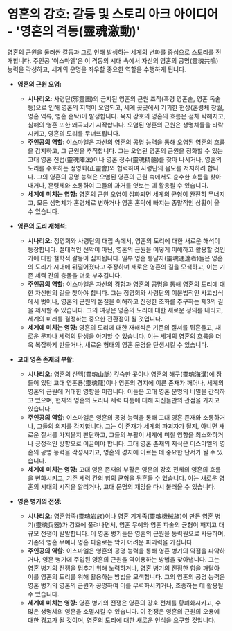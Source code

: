 # 영혼의 강호: 갈등 및 스토리 아크 아이디어 - '영혼의 격동(靈魂激動)'

영혼의 근원을 둘러싼 갈등과 그로 인해 발생하는 세계의 변화를 중심으로 스토리를 전개합니다. 주인공 '이스마엘'은 이 격동의 시대 속에서 자신의 영혼의 공명(靈魂共鳴) 능력을 각성하고, 세계의 운명을 좌우할 중요한 역할을 수행하게 됩니다.

*   **영혼의 근원 오염:**
    *   **시나리오:** 사령단(邪靈團)의 금지된 영혼의 근원 조작(흑령 영혼술, 영혼 독술 등)으로 인해 영혼의 지맥이 오염되고, 세계 곳곳에서 기괴한 현상(혼령체 창궐, 영혼 역류, 영혼 혼탁)이 발생합니다. 육지 강호의 영혼의 흐름은 점차 탁해지고, 심해의 영혼 또한 왜곡되기 시작합니다. 오염된 영혼의 근원은 생명체들을 타락시키고, 영혼의 도리를 무너뜨립니다.
    *   **주인공의 역할:** 이스마엘은 자신의 영혼의 공명 능력을 통해 오염된 영혼의 흐름을 감지하고, 그 근원을 추적합니다. 그는 오염된 영혼의 근원을 정화할 수 있는 고대 영혼 진법(靈魂陣法)이나 영혼 정수(靈魂精髓)를 찾아 나서거나, 영혼의 도리를 수호하는 정영회(正靈會)와 협력하여 사령단의 음모를 저지하려 합니다. 그의 영혼의 공명 능력은 오염된 영혼의 근원 속에서도 순수한 흐름을 찾아내거나, 혼령체와 소통하여 그들의 과거를 엿보는 데 활용될 수 있습니다.
    *   **세계에 미치는 영향:** 영혼의 근원 오염이 심화되면 세계의 균형이 완전히 무너지고, 모든 생명체가 혼령체로 변하거나 영혼 혼탁에 빠지는 종말적인 상황이 올 수 있습니다.

*   **영혼의 도리 재해석:**
    *   **시나리오:** 정영회와 사령단의 대립 속에서, 영혼의 도리에 대한 새로운 해석이 등장합니다. 절대적인 선악이 아닌, 영혼의 근원을 어떻게 이해하고 활용할 것인가에 대한 철학적 갈등이 심화됩니다. 일부 영혼 통달자(靈魂通達者)들은 영혼의 도리가 시대에 뒤떨어졌다고 주장하며 새로운 영혼의 길을 모색하고, 이는 기존 세력 간의 충돌을 더욱 부추깁니다.
    *   **주인공의 역할:** 이스마엘은 자신의 경험과 영혼의 공명을 통해 영혼의 도리에 대한 자신만의 길을 찾아야 합니다. 그는 정영회와 사령단의 이분법적인 사고방식에서 벗어나, 영혼의 근원의 본질을 이해하고 진정한 조화를 추구하는 제3의 길을 제시할 수 있습니다. 그의 여정은 영혼의 도리에 대한 새로운 정의를 내리고, 세계의 미래를 결정하는 중요한 전환점이 될 것입니다.
    *   **세계에 미치는 영향:** 영혼의 도리에 대한 재해석은 기존의 질서를 뒤흔들고, 새로운 문파나 세력의 탄생을 야기할 수 있습니다. 이는 세계의 영혼의 흐름을 더욱 복잡하게 만들거나, 새로운 형태의 영혼 문명을 탄생시킬 수 있습니다.

*   **고대 영혼 존재의 부활:**
    *   **시나리오:** 영혼의 산맥(靈魂山脈) 깊숙한 곳이나 영혼의 해구(靈魂海溝)에 잠들어 있던 고대 영혼룡(靈魂龍)이나 영혼의 경지에 이른 존재가 깨어나, 세계의 영혼의 근원에 거대한 영향을 미칩니다. 이들은 고대 영혼 문명의 비밀을 간직하고 있으며, 현재의 영혼의 도리나 세력 다툼에 대해 자신들만의 관점을 가지고 있습니다.
    *   **주인공의 역할:** 이스마엘은 영혼의 공명 능력을 통해 고대 영혼 존재와 소통하거나, 그들의 의지를 감지합니다. 그는 이 존재가 세계의 파괴자가 될지, 아니면 새로운 질서를 가져올지 판단하고, 그들의 부활이 세계에 미칠 영향을 최소화하거나 긍정적인 방향으로 이끌어야 합니다. 고대 영혼 존재의 지식은 이스마엘의 영혼의 공명 능력을 각성시키고, 영혼의 경지에 이르는 데 중요한 단서가 될 수 있습니다.
    *   **세계에 미치는 영향:** 고대 영혼 존재의 부활은 영혼의 강호 전체의 영혼의 흐름을 변화시키고, 기존 세력 간의 힘의 균형을 뒤흔들 수 있습니다. 이는 새로운 영혼의 시대의 시작을 알리거나, 고대 문명의 재앙을 다시 불러올 수 있습니다.

*   **영혼 병기의 전쟁:**
    *   **시나리오:** 영혼암족(靈魂岩族)이나 영혼 기계족(靈魂機械族)이 만든 영혼 병기(靈魂兵器)가 강호에 풀려나면서, 영혼 무예와 영혼 파술의 균형이 깨지고 대규모 전쟁이 발발합니다. 이 영혼 병기들은 영혼의 근원을 동력원으로 사용하며, 기존의 영혼 무예나 영혼 파술로는 막기 어려운 파괴력을 가집니다.
    *   **주인공의 역할:** 이스마엘은 영혼의 공명 능력을 통해 영혼 병기의 약점을 파악하거나, 영혼 병기에 주입된 영혼의 근원을 역이용하는 방법을 찾아냅니다. 그는 영혼 병기의 전쟁을 멈추기 위해 노력하거나, 영혼 병기의 진정한 힘을 깨달아 이를 영혼의 도리를 위해 활용하는 방법을 모색합니다. 그의 영혼의 공명 능력은 영혼 병기의 영혼의 근원과 공명하여 이를 무력화시키거나, 조종하는 데 활용될 수 있습니다.
    *   **세계에 미치는 영향:** 영혼 병기의 전쟁은 영혼의 강호 전체를 황폐화시키고, 수많은 생명체의 영혼을 소멸시킬 수 있습니다. 이 전쟁은 영혼의 근원의 오용에 대한 경고가 될 것이며, 영혼의 도리에 대한 새로운 인식을 요구할 것입니다.